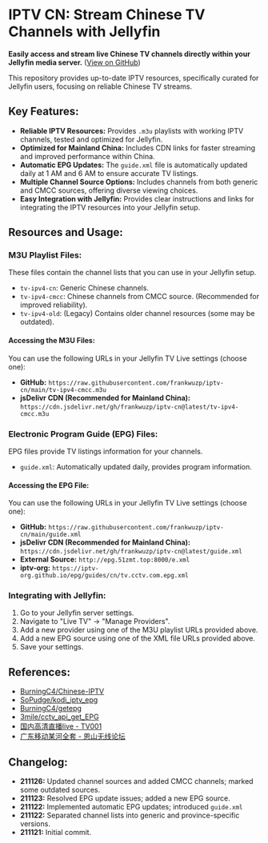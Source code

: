 # IPTV CN: Stream Chinese TV Channels with Jellyfin

**Easily access and stream live Chinese TV channels directly within your Jellyfin media server.** ([View on GitHub](https://github.com/frankwuzp/iptv-cn))

This repository provides up-to-date IPTV resources, specifically curated for Jellyfin users, focusing on reliable Chinese TV streams.

## Key Features:

*   **Reliable IPTV Resources:** Provides `.m3u` playlists with working IPTV channels, tested and optimized for Jellyfin.
*   **Optimized for Mainland China:** Includes CDN links for faster streaming and improved performance within China.
*   **Automatic EPG Updates:**  The `guide.xml` file is automatically updated daily at 1 AM and 6 AM to ensure accurate TV listings.
*   **Multiple Channel Source Options:** Includes channels from both generic and CMCC sources, offering diverse viewing choices.
*   **Easy Integration with Jellyfin:** Provides clear instructions and links for integrating the IPTV resources into your Jellyfin setup.

## Resources and Usage:

### M3U Playlist Files:

These files contain the channel lists that you can use in your Jellyfin setup.

*   `tv-ipv4-cn`:  Generic Chinese channels.
*   `tv-ipv4-cmcc`: Chinese channels from CMCC source. (Recommended for improved reliability).
*   `tv-ipv4-old`: (Legacy) Contains older channel resources (some may be outdated).

#### Accessing the M3U Files:

You can use the following URLs in your Jellyfin TV Live settings (choose one):

*   **GitHub:**  `https://raw.githubusercontent.com/frankwuzp/iptv-cn/main/tv-ipv4-cmcc.m3u`
*   **jsDelivr CDN (Recommended for Mainland China):** `https://cdn.jsdelivr.net/gh/frankwuzp/iptv-cn@latest/tv-ipv4-cmcc.m3u`

### Electronic Program Guide (EPG) Files:

EPG files provide TV listings information for your channels.

*   `guide.xml`: Automatically updated daily, provides program information.

#### Accessing the EPG File:

You can use the following URLs in your Jellyfin TV Live settings (choose one):

*   **GitHub:**  `https://raw.githubusercontent.com/frankwuzp/iptv-cn/main/guide.xml`
*   **jsDelivr CDN (Recommended for Mainland China):**  `https://cdn.jsdelivr.net/gh/frankwuzp/iptv-cn@latest/guide.xml`
*   **External Source:** `http://epg.51zmt.top:8000/e.xml`
*   **iptv-org:** `https://iptv-org.github.io/epg/guides/cn/tv.cctv.com.epg.xml`

### Integrating with Jellyfin:

1.  Go to your Jellyfin server settings.
2.  Navigate to "Live TV" -> "Manage Providers".
3.  Add a new provider using one of the M3U playlist URLs provided above.
4.  Add a new EPG source using one of the XML file URLs provided above.
5.  Save your settings.

## References:

*   [BurningC4/Chinese-IPTV](https://github.com/BurningC4/Chinese-IPTV)
*   [SoPudge/kodi_iptv_epg](https://github.com/SoPudge/kodi_iptv_epg)
*   [BurningC4/getepg](https://github.com/BurningC4/getepg)
*   [3mile/cctv_api_get_EPG](https://github.com/3mile/cctv_api_get_EPG)
*   [国内高清直播live - TV001](http://www.tv001.vip/forum.php?mod=viewthread&tid=3)
*   [广东移动某河全套 - 恩山无线论坛](https://www.right.com.cn/forum/thread-6809023-1-1.html)

## Changelog:

*   **211126:** Updated channel sources and added CMCC channels; marked some outdated sources.
*   **211123:** Resolved EPG update issues; added a new EPG source.
*   **211122:** Implemented automatic EPG updates; introduced `guide.xml`
*   **211122:** Separated channel lists into generic and province-specific versions.
*   **211121:** Initial commit.